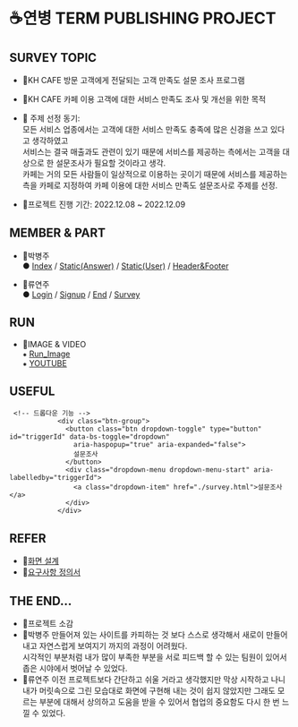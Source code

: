 # ☕연병 TERM PUBLISHING PROJECT
## SURVEY TOPIC
- 🥐KH CAFE 방문 고객에게 전달되는 고객 만족도 설문 조사 프로그램
- 🧁KH CAFE 카페 이용 고객에 대한 서비스 만족도 조사 및 개선을 위한 목적  
- 🍰 주제 선정 동기:   
모든 서비스 업종에서는 고객에 대한 서비스 만족도 충족에  많은 신경을 쓰고 있다고 생각하였고  
서비스는 결국 매출과도 관련이 있기 때문에 서비스를 제공하는 측에서는 고객을 대상으로 한 설문조사가 필요할 것이라고 생각.  
카페는 거의 모든 사람들이 일상적으로 이용하는 곳이기 때문에 서비스를 제공하는 측을 카페로 지정하여 카페 이용에 대한 서비스 만족도 설문조사로 주제를 선정.

- 🥤프로젝트 진행 기간: 2022.12.08 ~ 2022.12.09


## MEMBER & PART
- 🥞박병주    
● [Index](https://github.com/byeongjuPark/term_publishing/blob/master/bootstrap/index.html) / [Static(Answer)](https://github.com/byeongjuPark/term_publishing/blob/master/bootstrap/static_answer.html) / [Static(User)](https://github.com/byeongjuPark/term_publishing/blob/master/bootstrap/static_user.html)  / [Header&Footer](https://github.com/byeongjuPark/term_publishing/blob/master/bootstrap/nav_footer.html)  


- 🥯류연주  
● [Login](https://github.com/byeongjuPark/term_publishing/blob/master/bootstrap/login.html) / [Signup](https://github.com/byeongjuPark/term_publishing/blob/master/bootstrap/signup.html) / [End](https://github.com/byeongjuPark/term_publishing/blob/master/bootstrap/end1.html) / [Survey](https://github.com/byeongjuPark/term_publishing/blob/master/bootstrap/survey.html)  

## RUN
- 🧇IMAGE & VIDEO  
⁕ [Run_Image](https://user-images.githubusercontent.com/115052767/206595062-3bdbf8d9-ce38-47fd-b3bd-f167c9807eea.PNG)  
⁕ [YOUTUBE](https://www.youtube.com/watch?v=_LAnLuBtiI4&feature=youtu.be)

## USEFUL
```
 <!-- 드롭다운 기능 -->
            <div class="btn-group">
              <button class="btn dropdown-toggle" type="button" id="triggerId" data-bs-toggle="dropdown"
                aria-haspopup="true" aria-expanded="false">
                설문조사
              </button>
              <div class="dropdown-menu dropdown-menu-start" aria-labelledby="triggerId">
                <a class="dropdown-item" href="./survey.html">설문조사</a>
              </div>
            </div>
```
 
## REFER
- 🍩[화면 설계](https://github.com/byeongjuPark/term_publishing/blob/master/docs/02.%ED%99%94%EB%A9%B4%EC%84%A4%EA%B3%84_V1.0_Template_%EC%97%B0%EB%B3%91.pdf)
- 🍮[요구사항 정의서](https://github.com/byeongjuPark/term_publishing/blob/master/docs/%EC%9A%94%EA%B5%AC%EC%82%AC%ED%95%AD%EC%A0%95%EC%9D%98%EC%84%9C_%EC%97%B0%EB%B3%91.xlsx%20-%20(KHCAFE)1%EC%B0%A8%20%EC%A0%95%EC%9D%98%EC%84%9C.pdf)


## THE END...
- 🍞프로젝트 소감  
- 🥞박병주
만들어져 있는 사이트를 카피하는 것 보다 스스로 생각해서 새로이 만들어내고 자연스럽게 보여지기 까지의 과정이 어려웠다.  
시각적인 부분처럼 내가  많이 부족한 부분을 서로 피드백 할 수 있는 팀원이 있어서 좁은 시야에서 벗어날 수 있었다. 
- 🥯류연주 
이전 프로젝트보다 간단하고 쉬울 거라고 생각했지만 막상 시작하고 나니 내가 머릿속으로 그린 모습대로 화면에 구현해 내는 것이 쉽지 않았지만 
그래도 모르는 부분에 대해서 상의하고 도움을 받을 수 있어서 협업의 중요함도 다시 한 번 느낄 수 있었다.



